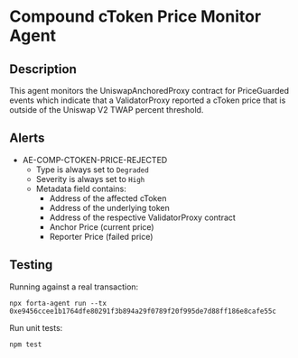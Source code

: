 # Compound cToken Price Monitor Agent

## Description

This agent monitors the UniswapAnchoredProxy contract for PriceGuarded events which indicate that
a ValidatorProxy reported a cToken price that is outside of the Uniswap V2 TWAP percent threshold.

## Alerts

<!-- -->
- AE-COMP-CTOKEN-PRICE-REJECTED
  - Type is always set to `Degraded`
  - Severity is always set to `High`
  - Metadata field contains:
    - Address of the affected cToken
    - Address of the underlying token
    - Address of the respective ValidatorProxy contract
    - Anchor Price (current price)
    - Reporter Price (failed price)

## Testing

Running against a real transaction:
```
npx forta-agent run --tx 0xe9456ccee1b1764dfe80291f3b894a29f0789f20f995de7d88ff186e8cafe55c
```

Run unit tests:
```
npm test
```